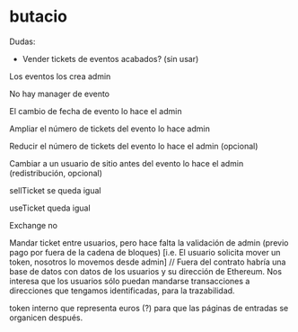 # butacio

Dudas:
- Vender tickets de eventos acabados? (sin usar)

Los eventos los crea admin

No hay manager de evento

El cambio de fecha de evento lo hace el admin

Ampliar el número de tickets del evento lo hace admin

Reducir el número de tickets del evento lo hace el admin (opcional)

Cambiar a un usuario de sitio antes del evento lo hace el admin (redistribución, opcional)

sellTicket se queda igual

useTicket queda igual

Exchange no

Mandar ticket entre usuarios, pero hace falta la validación de admin (previo pago por fuera de la cadena de bloques) [i.e. El usuario solicita mover un token, nosotros lo movemos desde admin]
// Fuera del contrato habría una base de datos con datos de los usuarios y su dirección de Ethereum. Nos interesa que los usuarios sólo puedan mandarse transacciones a direcciones que tengamos identificadas, para la trazabilidad.

token interno que representa euros (?) para que las páginas de entradas se organicen después.
